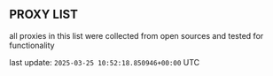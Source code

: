 ## PROXY LIST

all proxies in this list were collected from open sources and tested for functionality

last update: `2025-03-25 10:52:18.850946+00:00` UTC